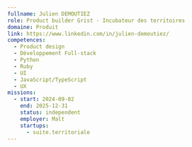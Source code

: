 ```yaml
---
fullname: Julien DEMOUTIEZ
role: Product builder Grist - Incubateur des territoires
domaine: Produit
link: https://www.linkedin.com/in/julien-demoutiez/
competences:
  - Product design
  - Développement Full-stack
  - Python
  - Ruby
  - UI
  - JavaScript/TypeScript
  - UX
missions:
  - start: 2024-09-02
    end: 2025-12-31
    status: independent
    employer: Malt
    startups:
      - suite.territoriale
---
```

